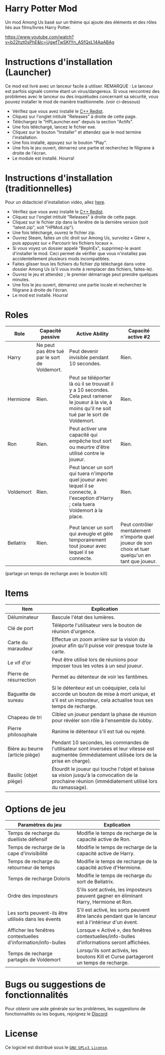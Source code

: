 # Harry Potter Mod
Un mod Among Us basé sur un thème qui ajoute des éléments et des rôles liés aux films/livres Harry Potter.

https://www.youtube.com/watch?v=b22hzt0sPhE&lc=UgwfTwSKfYn_ASfQxL14AaABAg

# Instructions d'installation (Launcher)

Ce mod est livré avec un lanceur facile à utiliser. REMARQUE : Le lanceur est parfois signalé comme étant un virus/dangereux. Si vous rencontrez des problèmes avec le lanceur ou des inquiétudes concernant sa sécurité, vous pouvez installer le mod de manière traditionnelle. (voir ci-dessous)

- Vérifiez que vous avez installé le [C++ Redist](https://aka.ms/vs/16/release/vc_redist.x86.exe).
- Cliquez sur l'onglet intitulé "Releases" à droite de cette page.
- Téléchargez le "HPLauncher.exe" depuis la section "Actifs".
- Une fois téléchargé, lancez le fichier exe.
- Cliquez sur le bouton "Installer" et attendez que le mod termine l'installation.
- Une fois installé, appuyez sur le bouton "Play".
- Une fois le jeu ouvert, démarrez une partie et recherchez le filigrane à droite de l'écran.
- Le module est installé. Hourra!

# Instructions d'installation (traditionnelles)

Pour un didacticiel d'installation vidéo, allez [here](https://www.youtube.com/watch?v=MN-prLtBrcQ).

- Vérifiez que vous avez installé le [C++ Redist](https://aka.ms/vs/16/release/vc_redist.x86.exe).
- Cliquez sur l'onglet intitulé "Releases" à droite de cette page.
- Cliquez sur le fichier zip dans la fenêtre de la dernière version (soit "latest.zip", soit "HPMod.zip").
- Une fois téléchargé, ouvrez le fichier zip.
- Ouvrez Steam, faites un clic droit sur Among Us, survolez « Gérer », puis appuyez sur « Parcourir les fichiers locaux ».
- Si vous voyez un dossier appelé "BepInEx", supprimez-le avant d'installer le mod. Ceci permet de vérifier que vous n'installez pas accidentellement plusieurs mods incompatibles. 
- Faites glisser tous les fichiers du fichier zip téléchargé dans votre dossier Among Us (s'il vous invite à remplacer des fichiers, faites-le).
- Ouvrez le jeu et attendez ; le premier démarrage peut prendre quelques minutes.
- Une fois le jeu ouvert, démarrez une partie locale et recherchez le filigrane à droite de l'écran.
- Le mod est installé. Hourra!

# Roles

Role  | Capacité passive |  Active Ability  |  Capacité active #2
------------- | ------------- | ------------- | -------------
Harry  |  Ne peut pas être tué par le sort de Voldemort.  | Peut devenir invisible pendant 10 secondes.  | Rien.
Hermione  | Rien.  |  Peut se téléporter là où il se trouvait il y a 10 secondes. Cela peut ramener le joueur à la vie, à moins qu'il ne soit tué par le sort de Voldemort. |  Rien.
Ron  |  Rien.  | Peut activer une capacité qui empêche tout sort ou meurtre d'être utilisé contre le joueur. |  Rien.
Voldemort  |  Rien.  | Peut lancer un sort qui tuera n'importe quel joueur avec lequel il se connecte, à l'exception d'Harry ; cela tuera Voldemort à la place.  |  Rien.
Bellatrix  |  Rien.  | Peut lancer un sort qui aveugle et gèle temporairement tout joueur avec lequel il se connecte.  |  Peut contrôler mentalement n'importe quel joueur de son choix et tuer quelqu'un en tant que joueur.
(partage un temps de recharge avec le bouton kill)

# Items

Item  | Explication
------------- | -------------
Déluminateur |  Bascule l'état des lumières.
Clé de port | Téléporte l'utilisateur vers le bouton de réunion d'urgence.
Carte du maraudeur |  Effectue un zoom arrière sur la vision du joueur afin qu'il puisse voir presque toute la carte.
Le vif d'or |  Peut être utilisé lors de réunions pour imposer tous les votes à un seul joueur.
Pierre de résurrection |  Permet au détenteur de voir les fantômes.
Baguette de sureau |  Si le détenteur est un coéquipier, cela lui accorde un bouton de mise à mort unique, et s'il est un imposteur, cela actualise tous ses temps de recharge.
Chapeau de tri |  Ciblez un joueur pendant la phase de réunion pour révéler son rôle à l'ensemble du lobby.
Pierre philosophale |  Ranime le détenteur s'il est tué ou rejeté.
Bière au beurre (article piège) |  Pendant 10 secondes, les commandes de l'utilisateur sont inversées et leur vitesse est augmentée (immédiatement utilisée lors de la prise en charge).
Basilic (objet piège) |  Étourdit le joueur qui touche l'objet et baisse sa vision jusqu'à la convocation de la prochaine réunion (immédiatement utilisé lors du ramassage).

# Options de jeu

Paramètres du jeu | Explication
------------- | -------------
Temps de recharge du duelliste défensif |  Modifie le temps de recharge de la capacité active de Ron.
Temps de recharge de la cape d'invisibilité |  Modifie le temps de recharge de la capacité active de Harry.
Temps de recharge du retourneur de temps |  Modifie le temps de recharge de la capacité active d'Hermione.
Temps de recharge Doloris |  Modifie le temps de recharge du sort de Bellatrix.
Ordre des imposteurs | S'ils sont activés, les imposteurs peuvent gagner en éliminant Harry, Hermione et Ron.
Les sorts peuvent-ils être utilisés dans les évents | S'il est activé, les sorts peuvent être lancés pendant que le lanceur est à l'intérieur d'un évent.
Afficher les fenêtres contextuelles d'information/info-bulles |  Lorsque « Activé », des fenêtres contextuelles/info-bulles d'informations seront affichées.
Temps de recharge partagés de Voldemort |  Lorsqu'ils sont activés, les boutons Kill et Curse partageront un temps de recharge.

# Bugs ou suggestions de fonctionnalités
Pour obtenir une aide générale sur les problèmes, les suggestions de fonctionnalités ou les bogues, rejoignez le <a href="https://discord.com/invite/ad7aMevNMx" target="_blank">Discord</a>

# License
Ce logiciel est distribué sous le <a href="./LICENSE">`GNU GPLv3 License`</a>.
